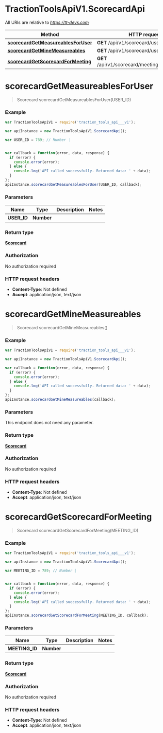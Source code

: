 # TractionToolsApiV1.ScorecardApi

All URIs are relative to *https://tt-devs.com*

Method | HTTP request | Description
------------- | ------------- | -------------
[**scorecardGetMeasureablesForUser**](ScorecardApi.md#scorecardGetMeasureablesForUser) | **GET** /api/v1/scorecard/user/{USER_ID} | 
[**scorecardGetMineMeasureables**](ScorecardApi.md#scorecardGetMineMeasureables) | **GET** /api/v1/scorecard/user/mine | 
[**scorecardGetScorecardForMeeting**](ScorecardApi.md#scorecardGetScorecardForMeeting) | **GET** /api/v1/scorecard/meeting/{MEETING_ID} | 


<a name="scorecardGetMeasureablesForUser"></a>
# **scorecardGetMeasureablesForUser**
> Scorecard scorecardGetMeasureablesForUser(USER_ID)



### Example
```javascript
var TractionToolsApiV1 = require('traction_tools_api___v1');

var apiInstance = new TractionToolsApiV1.ScorecardApi();

var USER_ID = 789; // Number | 


var callback = function(error, data, response) {
  if (error) {
    console.error(error);
  } else {
    console.log('API called successfully. Returned data: ' + data);
  }
};
apiInstance.scorecardGetMeasureablesForUser(USER_ID, callback);
```

### Parameters

Name | Type | Description  | Notes
------------- | ------------- | ------------- | -------------
 **USER_ID** | **Number**|  | 

### Return type

[**Scorecard**](Scorecard.md)

### Authorization

No authorization required

### HTTP request headers

 - **Content-Type**: Not defined
 - **Accept**: application/json, text/json

<a name="scorecardGetMineMeasureables"></a>
# **scorecardGetMineMeasureables**
> Scorecard scorecardGetMineMeasureables()



### Example
```javascript
var TractionToolsApiV1 = require('traction_tools_api___v1');

var apiInstance = new TractionToolsApiV1.ScorecardApi();

var callback = function(error, data, response) {
  if (error) {
    console.error(error);
  } else {
    console.log('API called successfully. Returned data: ' + data);
  }
};
apiInstance.scorecardGetMineMeasureables(callback);
```

### Parameters
This endpoint does not need any parameter.

### Return type

[**Scorecard**](Scorecard.md)

### Authorization

No authorization required

### HTTP request headers

 - **Content-Type**: Not defined
 - **Accept**: application/json, text/json

<a name="scorecardGetScorecardForMeeting"></a>
# **scorecardGetScorecardForMeeting**
> Scorecard scorecardGetScorecardForMeeting(MEETING_ID)



### Example
```javascript
var TractionToolsApiV1 = require('traction_tools_api___v1');

var apiInstance = new TractionToolsApiV1.ScorecardApi();

var MEETING_ID = 789; // Number | 


var callback = function(error, data, response) {
  if (error) {
    console.error(error);
  } else {
    console.log('API called successfully. Returned data: ' + data);
  }
};
apiInstance.scorecardGetScorecardForMeeting(MEETING_ID, callback);
```

### Parameters

Name | Type | Description  | Notes
------------- | ------------- | ------------- | -------------
 **MEETING_ID** | **Number**|  | 

### Return type

[**Scorecard**](Scorecard.md)

### Authorization

No authorization required

### HTTP request headers

 - **Content-Type**: Not defined
 - **Accept**: application/json, text/json

